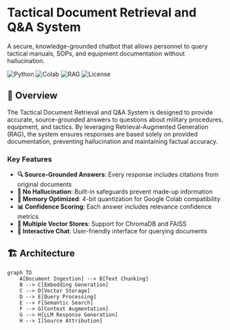 # Tactical Document Retrieval and Q&A System

A secure, knowledge-grounded chatbot that allows personnel to query tactical manuals, SOPs, and equipment documentation without hallucination.

![Python](https://img.shields.io/badge/python-3.8%2B-blue)
![Colab](https://img.shields.io/badge/Google%20Colab-Compatible-orange)
![RAG](https://img.shields.io/badge/Architecture-RAG-green)
![License](https://img.shields.io/badge/License-MIT-yellow)

## 🎯 Overview

The Tactical Document Retrieval and Q&A System is designed to provide accurate, source-grounded answers to questions about military procedures, equipment, and tactics. By leveraging Retrieval-Augmented Generation (RAG), the system ensures responses are based solely on provided documentation, preventing hallucination and maintaining factual accuracy.

### Key Features

- **🔍 Source-Grounded Answers**: Every response includes citations from original documents
- **🚫 No Hallucination**: Built-in safeguards prevent made-up information
- **💾 Memory Optimized**: 4-bit quantization for Google Colab compatibility
- **📊 Confidence Scoring**: Each answer includes relevance confidence metrics
- **🔧 Multiple Vector Stores**: Support for ChromaDB and FAISS
- **💬 Interactive Chat**: User-friendly interface for querying documents

## 🏗️ Architecture

```mermaid
graph TD
    A[Document Ingestion] --> B[Text Chunking]
    B --> C[Embedding Generation]
    C --> D[Vector Storage]
    D --> E[Query Processing]
    E --> F[Semantic Search]
    F --> G[Context Augmentation]
    G --> H[LLM Response Generation]
    H --> I[Source Attribution]  
